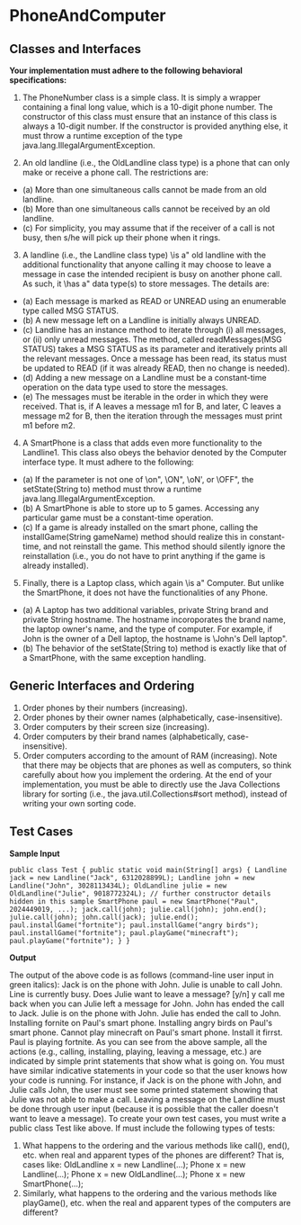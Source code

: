 # PhoneAndComputer
## Classes and Interfaces
**Your implementation must adhere to the following behavioral specifications:**
1. The PhoneNumber class is a simple class. It is simply a wrapper containing a final long
value, which is a 10-digit phone number. The constructor of this class must ensure that an
instance of this class is always a 10-digit number. If the constructor is provided anything else,
it must throw a runtime exception of the type java.lang.IllegalArgumentException.

2. An old landline (i.e., the OldLandline class type) is a phone that can only make or receive
a phone call. The restrictions are:
* (a) More than one simultaneous calls cannot be made from an old landline.
* (b) More than one simultaneous calls cannot be received by an old landline.
* (c) For simplicity, you may assume that if the receiver of a call is not busy, then s/he will
pick up their phone when it rings.
3. A landline (i.e., the Landline class type) \is a" old landline with the additional functionality
that anyone calling it may choose to leave a message in case the intended recipient is busy
on another phone call. As such, it \has a" data type(s) to store messages. The details are:
* (a) Each message is marked as READ or UNREAD using an enumerable type called MSG STATUS.
* (b) A new message left on a Landline is initially always UNREAD.
* (c) Landline has an instance method to iterate through (i) all messages, or (ii) only unread
messages. The method, called readMessages(MSG STATUS) takes a MSG STATUS as its
parameter and iteratively prints all the relevant messages. Once a message has been
read, its status must be updated to READ (if it was already READ, then no change is
needed).
* (d) Adding a new message on a Landline must be a constant-time operation on the data
type used to store the messages.
* (e) The messages must be iterable in the order in which they were received. That is, if A
leaves a message m1 for B, and later, C leaves a message m2 for B, then the iteration
through the messages must print m1 before m2.
4. A SmartPhone is a class that adds even more functionality to the Landline1. This class also
obeys the behavior denoted by the Computer interface type. It must adhere to the following:
* (a) If the parameter is not one of \on", \ON", \oN', or \OFF", the setState(String to)
method must throw a runtime java.lang.IllegalArgumentException.
* (b) A SmartPhone is able to store up to 5 games. Accessing any particular game must be a
constant-time operation.
* (c) If a game is already installed on the smart phone, calling the installGame(String
gameName) method should realize this in constant-time, and not reinstall the game. This
method should silently ignore the reinstallation (i.e., you do not have to print anything
if the game is already installed).

5. Finally, there is a Laptop class, which again \is a" Computer. But unlike the SmartPhone, it
does not have the functionalities of any Phone.
* (a) A Laptop has two additional variables, private String brand and private String
hostname. The hostname incoroporates the brand name, the laptop owner's name, and
the type of computer. For example, if John is the owner of a Dell laptop, the hostname
is \John's Dell laptop".
* (b) The behavior of the setState(String to) method is exactly like that of a SmartPhone,
with the same exception handling.

## Generic Interfaces and Ordering

1. Order phones by their numbers (increasing).
2. Order phones by their owner names (alphabetically, case-insensitive).
3. Order computers by their screen size (increasing).
4. Order computers by their brand names (alphabetically, case-insensitive).
5. Order computers according to the amount of RAM (increasing).
Note that there may be objects that are phones as well as computers, so think carefully about how
you implement the ordering. At the end of your implementation, you must be able to directly use
the Java Collections library for sorting (i.e., the java.util.Collections#sort method), instead
of writing your own sorting code.

## Test Cases
**Sample Input**

`
public class Test {
    public static void main(String[] args) {
      Landline jack = new Landline("Jack", 6312028899L);
      Landline john = new Landline("John", 3028113434L);
      OldLandline julie = new OldLandline("Julie", 9018772324L);
      // further constructor details hidden in this sample
      SmartPhone paul = new SmartPhone("Paul", 2024449019, ...);
      jack.call(john);
      julie.call(john);
      john.end();
      julie.call(john);
      john.call(jack);
      julie.end();
      paul.installGame("fortnite");
      paul.installGame("angry birds");
      paul.installGame("fortnite");
      paul.playGame("minecraft");
      paul.playGame("fortnite");
    }
}
`

**Output**

The output of the above code is as follows (command-line user input in green italics):
Jack is on the phone with John.
Julie is unable to call John. Line is currently busy.
Does Julie want to leave a message? [y/n] y
call me back when you can
Julie left a message for John.
John has ended the call to Jack.
Julie is on the phone with John.
Julie has ended the call to John.
Installing fornite on Paul's smart phone.
Installing angry birds on Paul's smart phone.
Cannot play minecraft on Paul's smart phone. Install it firrst.
Paul is playing fortnite.
As you can see from the above sample, all the actions (e.g., calling, installing, playing, leaving a
message, etc.) are indicated by simple print statements that show what is going on. You must have
similar indicative statements in your code so that the user knows how your code is running. For
instance, if Jack is on the phone with John, and Julie calls John, the user must see some printed
statement showing that Julie was not able to make a call.
Leaving a message on the Landline must be done through user input (because it is possible that
the caller doesn't want to leave a message).
To create your own test cases, you must write a public class Test like above. If must include
the following types of tests:
1. What happens to the ordering and the various methods like call(), end(), etc. when real
and apparent types of the phones are different? That is, cases like:
OldLandline x = new Landline(...);
Phone x = new Landline(...);
Phone x = new OldLandline(...);
Phone x = new SmartPhone(...);
2. Similarly, what happens to the ordering and the various methods like playGame(), etc. when
the real and apparent types of the computers are different?

